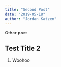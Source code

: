 ```yaml
---
title: "Second Post"
date: "2019-05-18"
author: "Jordan Katzen"
---
```


Other post

## Test Title 2

1. Woohoo